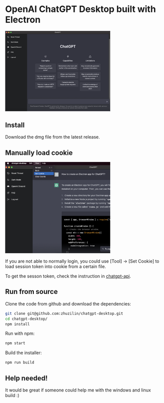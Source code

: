 # OpenAI ChatGPT Desktop built with Electron

<img src="img/header.png" style="zoom: 33%;" />

## Install

Download the dmg file from the latest release.

## Manually load cookie

<img src="img/set-cookie.png" style="zoom:33%;" />

If you are not able to normally login, you could use \[Tool\] -> [Set Cookie] to load session token into cookie from a certain file.

To get the sesson token, check the instruction in [chatgpt-api](https://github.com/transitive-bullshit/chatgpt-api#session-tokens). 

## Run from source

Clone the code from github and download the dependencies:

```bash
git clone git@github.com:zhuzilin/chatgpt-desktop.git
cd chatgpt-desktop/
npm install
```

Run with npm:

```bash
npm start
```

Build the installer:

```bash
npm run build
```

## Help needed!

It would be great if someone could help me with the windows and linux build :)
